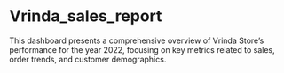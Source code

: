 # Vrinda_sales_report
This dashboard presents a comprehensive overview of Vrinda Store’s performance for the year 2022, focusing on key metrics related to sales, order trends, and customer demographics.
